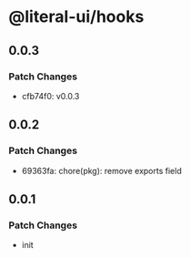 # @literal-ui/hooks

## 0.0.3

### Patch Changes

- cfb74f0: v0.0.3

## 0.0.2

### Patch Changes

- 69363fa: chore(pkg): remove exports field

## 0.0.1

### Patch Changes

- init
